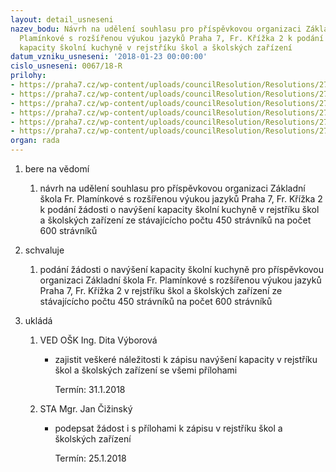 ```yaml
---
layout: detail_usneseni
nazev_bodu: Návrh na udělení souhlasu pro příspěvkovou organizaci Základní škola Fr.
  Plamínkové s rozšířenou výukou jazyků Praha 7, Fr. Křížka 2 k podání žádosti o navýšení
  kapacity školní kuchyně v rejstříku škol a školských zařízení
datum_vzniku_usneseni: '2018-01-23 00:00:00'
cislo_usneseni: 0067/18-R
prilohy:
- https://praha7.cz/wp-content/uploads/councilResolution/Resolutions/27119/export/1Duvodovazprava~319328.doc
- https://praha7.cz/wp-content/uploads/councilResolution/Resolutions/27119/export/2KolaudacnisouhlasStavba~319327.pdf
- https://praha7.cz/wp-content/uploads/councilResolution/Resolutions/27119/export/3ZadostdoRejstrikuskolaSZ~319326.doc
- https://praha7.cz/wp-content/uploads/councilResolution/Resolutions/27119/export/4PrilohakzadostiA~319325.doc
- https://praha7.cz/wp-content/uploads/councilResolution/Resolutions/27119/export/5PrilohakzadostiB~319324.doc
- https://praha7.cz/wp-content/uploads/councilResolution/Resolutions/27119/export/export~319945.pdf
organ: rada
---
```

<ol id="urzList" class="urzList_view"><li class="urzClass1" id=""><span name="1">bere na vědomí</span><ol class="urzOlClass" id=""><li class="urzClass2" id="" style="text-align: left;"><span><p>návrh na udělení souhlasu pro příspěvkovou organizaci Základní škola Fr. Plamínkové s rozšířenou výukou jazyků Praha 7, Fr. Křížka 2 k podání žádosti o navýšení kapacity školní kuchyně v rejstříku škol a školských zařízení ze stávajícícho počtu 450 strávníků na počet 600 strávníků <br></p></span></li></ol></li><li class="urzClass1" id=""><span name="24">schvaluje</span><ol class="urzOlClass" id=""><li class="urzClass2" id="" style="text-align: left;"><span><p>podání žádosti o navýšení kapacity školní kuchyně pro příspěvkovou organizaci Základní škola Fr. Plamínkové s rozšířenou výukou jazyků Praha 7, Fr. Křížka 2 v rejstříku škol a školských zařízení ze stávajícícho počtu 450 strávníků na počet 600 strávníků&nbsp;</p></span></li></ol></li><li class="urzClass1" id="urzUkoly"><span name="1">ukládá</span><ol class="urzOlClass"><li class="urzClass2"><span><p>VED OŠK Ing. Dita Výborová</p></span><ul class="urzUlClass"><li class="urzClass3"><span><p>zajistit veškeré náležitosti k zápisu navýšení kapacity v rejstříku škol a školských zařízení se všemi přílohami</p></span><span class="urzUkolTermin">  Termín:&nbsp;31.1.2018</span></li></ul></li><li class="urzClass2"><span><p>STA Mgr. Jan Čižinský</p></span><ul class="urzUlClass"><li class="urzClass3"><span><p>podepsat žádost i s přílohami k zápisu v rejstříku škol a školských zařízení</p></span><span class="urzUkolTermin">  Termín:&nbsp;25.1.2018</span></li></ul></li></ol></li></ol>